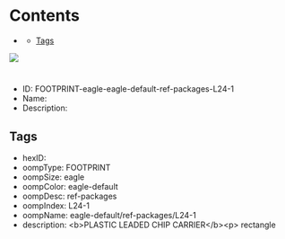



Contents
========

* [](#)
	* [Tags](#tags)
  
![][im]
# 

- ID: FOOTPRINT-eagle-eagle-default-ref-packages-L24-1
- Name: 
- Description: 

## Tags

- hexID: 
- oompType: FOOTPRINT
- oompSize: eagle
- oompColor: eagle-default
- oompDesc: ref-packages
- oompIndex: L24-1
- oompName: eagle-default/ref-packages/L24-1
- description: &lt;b&gt;PLASTIC LEADED CHIP CARRIER&lt;/b&gt;&lt;p&gt;&#xD;
rectangle



[im]: image.png
